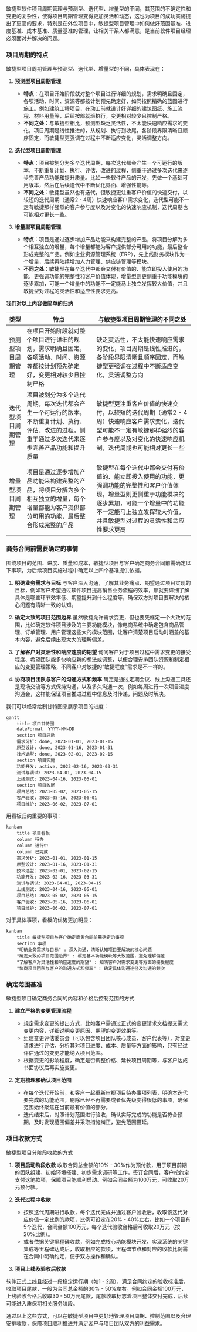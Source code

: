 

敏捷型软件项目周期管理与预测型、迭代型、增量型的不同，其范围的不确定性和变更的复杂性，使得项目周期管理变得更加灵活和动态，这也为项目的成功实施提出了更高的要求，特别是在外包项目中，敏捷型项目管理中如何做好范围基准、进度基准、成本基准、质量基准的管理，让相关干系人都满意，是当前软件项目经理必须面对并解决的问题。


### 项目周期的特点

敏捷型项目周期管理与预测型、迭代型、增量型的不同，具体表现在：

1. **预测型项目周期管理**
    - **特点**：在项目开始阶段就对整个项目进行详细的规划，需求明确且固定，各项活动、时间、资源等都按计划预先确定好，如同按照精确的蓝图进行施工。例如建筑工程项目，在动工前就设计好详细的建筑图纸、施工流程、材料用量等，后续按部就班执行，变更相对较少且控制严格。
    - **不同之处**：与敏捷型相比，预测型缺乏灵活性，不太能快速响应需求的变化，项目周期是线性推进的，从规划、执行到收尾，各阶段界限清晰且顺序固定，而敏捷型更强调在过程中不断适应变化，灵活调整方向。

2. **迭代型项目周期管理**
    - **特点**：项目被划分为多个迭代周期，每次迭代都会产生一个可运行的版本，不断重复计划、执行、评估、改进的过程，侧重于通过多次迭代来逐步完善产品功能和提升质量。比如一些软件产品的开发，先做一个基础可用版本，然后在后续迭代中不断优化界面、增强性能等。
    - **不同之处**：敏捷型虽然也有迭代，但敏捷更注重客户价值的快速交付，以较短的迭代周期（通常2 - 4周）快速响应客户需求变化，迭代型可能不一定有敏捷那样强烈的客户参与度以及对变化的快速响应机制，迭代周期也可能相对更长一些。

3. **增量型项目周期管理**
    - **特点**：项目是通过逐步增加产品功能来构建完整的产品，将项目分解为多个相互独立的增量，每个增量都能为客户提供部分可用的功能，最后整合形成完整的产品。例如企业资源管理系统（ERP），先上线财务模块作为一个增量，后续再陆续增加人力管理、供应链管理等模块。
    - **不同之处**：敏捷型在每个迭代中都会交付有价值的、能立即投入使用的功能，更强调功能的完整性和客户价值体现，增量型则更侧重于功能模块的逐步累加，可能一个增量中的功能不一定能马上独立发挥较大价值，并且敏捷型对过程的灵活性和适应性要求更高。

**我们对以上内容做简单的归纳**

|类型|特点|与敏捷型项目周期管理的不同之处|
| ---- | ---- | ---- |
|预测型项目周期管理|在项目开始阶段就对整个项目进行详细的规划，需求明确且固定，各项活动、时间、资源等都按计划预先确定好，变更相对较少且控制严格|缺乏灵活性，不太能快速响应需求的变化，项目周期是线性推进的，各阶段界限清晰且顺序固定，而敏捷型更强调在过程中不断适应变化，灵活调整方向|
|迭代型项目周期管理|项目被划分为多个迭代周期，每次迭代都会产生一个可运行的版本，不断重复计划、执行、评估、改进的过程，侧重于通过多次迭代来逐步完善产品功能和提升质量|敏捷型更注重客户价值的快速交付，以较短的迭代周期（通常2 - 4周）快速响应客户需求变化，迭代型可能不一定有敏捷那样强烈的客户参与度以及对变化的快速响应机制，迭代周期也可能相对更长一些|
|增量型项目周期管理|项目是通过逐步增加产品功能来构建完整的产品，将项目分解为多个相互独立的增量，每个增量都能为客户提供部分可用的功能，最后整合形成完整的产品|敏捷型在每个迭代中都会交付有价值的、能立即投入使用的功能，更强调功能的完整性和客户价值体现，增量型则更侧重于功能模块的逐步累加，可能一个增量中的功能不一定能马上独立发挥较大价值，并且敏捷型对过程的灵活性和适应性要求更高| 


### 商务合同前需要确定的事情

围绕项目的范围、进度、质量和成本，敏捷型项目与客户确定商务合同前需确定以下事项，为后续项目实施过程中确定以上四个基准提供依据。

1. **明确业务需求与目标**
与客户深入沟通，了解其业务痛点、期望通过项目实现的目标，例如客户希望通过软件项目提高销售业务流程的效率，那就要详细了解具体是哪些环节效率低、期望提升到什么程度等，确保双方对项目要解决的核心问题有清晰一致的认知。

2. **确定大致的项目范围边界**
虽然敏捷允许需求变更，但也要先框定一个大致的范围，比如确定软件项目涉及的主要功能模块，像电商系统中确定包含商品管理、订单管理、用户管理这些大的模块范围，让客户清楚项目启动时涵盖的基本内容，避免后续出现太大的理解偏差。

3. **了解客户对灵活性和响应速度的期望**
询问客户对于项目过程中需求变更的接受程度、希望团队能多快响应新的想法或调整，以便合理安排团队资源和制定相应的变更管理策略，不同客户对敏捷的“敏捷程度”需求是不一样的。

4. **协商项目团队与客户的沟通方式和频率**
确定是通过定期会议、线上沟通工具还是现场交流等方式保持沟通，以及多久沟通一次，例如每周进行一次项目进度沟通会，这样能保证项目推进过程中信息及时传递，问题及时解决。


我们可以经常绘制甘特图来展示项目的进度：

```mermaid
gantt
    title 项目甘特图
    dateFormat  YYYY-MM-DD
    section 项目启动
    需求分析: done, 2023-01-01, 2023-01-15
    原型设计: done, 2023-01-16, 2023-01-31
    技术选型: done, 2023-02-01, 2023-02-15
    section 项目实施
    功能开发: active, 2023-02-16, 2023-03-31
    测试与调试: 2023-04-01, 2023-04-15
    上线测试: 2023-04-16, 2023-05-01
    section 项目收尾
    项目总结: 2023-05-02, 2023-05-15
    客户验收: 2023-05-16, 2023-06-01
    项目维护: 2023-06-02, 2023-07-01
```


用看板归纳重要的事项：

```mermaid
kanban
    title 项目看板
    column 待办
    column 进行中
    column 已完成
    需求分析: 2023-01-01, 2023-01-15
    原型设计: 2023-01-16, 2023-01-31
    技术选型: 2023-02-01, 2023-02-15
    功能开发: 2023-02-16, 2023-03-31
    测试与调试: 2023-04-01, 2023-04-15
    上线测试: 2023-04-16, 2023-05-01
    项目总结: 2023-05-02, 2023-05-15
    客户验收: 2023-05-16, 2023-06-01
    项目维护: 2023-06-02, 2023-07-01
```

对于具体事项，看板的优势更加明显：

```mermaid
kanban
    title 敏捷型项目与客户确定商务合同前需确定的事项
    section 事项
    "明确业务需求与目标" : 深入沟通，清晰认知项目要解决的核心问题
    "确定大致的项目范围边界" : 框定基本功能模块等大致范围，避免理解偏差
    "了解客户对灵活性和响应速度的期望" : 知晓客户对需求变更等方面的接受程度
    "协商项目团队与客户的沟通方式和频率" : 确定具体沟通途径及沟通的频次
```


### 确定范围基准

敏捷型项目确定商务合同的内容和价格后控制范围的方式

1. **建立严格的变更管理流程**
    - 规定需求变更的提出方式，比如客户需通过正式的变更请求文档提交需求变更内容，详细说明变更原因、期望的变更效果等。
    - 组建变更评估委员会（可以包含项目团队核心成员、客户代表等），对变更请求进行评估，分析其对项目进度、成本、质量等方面的影响，只有经过评估通过的变更才能纳入项目范围。
    - 根据变更的影响程度，确定是否调整价格、延长项目周期等，与客户达成书面协议后再实施变更。

2. **定期梳理和确认项目范围**
    - 在每个迭代开始前，和客户一起重新审视项目待办事项列表，明确本迭代要完成的功能范围，剔除已经不再需要或者优先级变得很低的事项，确保范围始终聚焦在当前最有价值的部分。
    - 迭代结束后，对照计划范围进行验收，确认实际完成的功能是否符合预期，及时发现范围偏差并采取措施纠正，避免范围蔓延。

### 项目收款方式

敏捷型项目分阶段收款的方式

1. **项目启动阶段收款**
收取合同总金额的10% - 30%作为预付款，用于项目前期的团队组建、初始环境搭建、初步需求调研等工作，签订合同后，客户按约定支付这笔款项，保障项目能顺利启动。例如合同金额为100万元，可收取20万元预付款。

2. **迭代过程中收款**
    - 按照迭代周期进行收款，每个迭代完成并通过客户验收后，收取该迭代对应价值一定比例的款项，比例可设定在20% - 40%左右。比如一个项目有5个迭代，合同金额100万元，每个迭代验收合格后可收取20万元（按20%比例）。
    - 或者依据关键里程碑收款，例如完成核心功能模块开发、实现系统的关键集成等里程碑达成后，收取相应的款项，里程碑节点和对应的收款比例需在合同中明确约定，便于双方操作和确认。

3. **项目上线及验收后收款**

软件正式上线且经过一段稳定运行期（如1 - 2周），满足合同约定的验收标准后，收取项目尾款，一般为合同总金额的30% - 50%左右。例如合同金额100万元，上线验收合格后收取30 - 50万元尾款，尾款收取标志着项目整体交付完成，后续可能进入质保期相关服务阶段。

通过以上这些方式，可以在敏捷型项目中更好地管理项目周期、控制范围以及合理安排收款，保障项目顺利推进并满足客户与项目团队双方的利益需求。 


